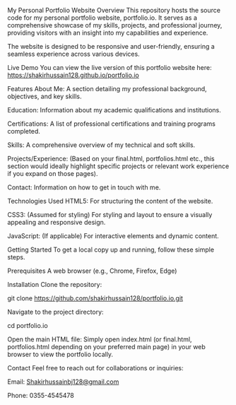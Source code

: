 My Personal Portfolio Website
Overview
This repository hosts the source code for my personal portfolio website, portfolio.io. It serves as a comprehensive showcase of my skills, projects, and professional journey, providing visitors with an insight into my capabilities and experience.

The website is designed to be responsive and user-friendly, ensuring a seamless experience across various devices.

Live Demo
You can view the live version of this portfolio website here:
https://shakirhussain128.github.io/portfolio.io

Features
About Me: A section detailing my professional background, objectives, and key skills.

Education: Information about my academic qualifications and institutions.

Certifications: A list of professional certifications and training programs completed.

Skills: A comprehensive overview of my technical and soft skills.

Projects/Experience: (Based on your final.html, portfolios.html etc., this section would ideally highlight specific projects or relevant work experience if you expand on those pages).

Contact: Information on how to get in touch with me.

Technologies Used
HTML5: For structuring the content of the website.

CSS3: (Assumed for styling) For styling and layout to ensure a visually appealing and responsive design.

JavaScript: (If applicable) For interactive elements and dynamic content.

Getting Started
To get a local copy up and running, follow these simple steps.

Prerequisites
A web browser (e.g., Chrome, Firefox, Edge)

Installation
Clone the repository:

git clone https://github.com/shakirhussain128/portfolio.io.git

Navigate to the project directory:

cd portfolio.io

Open the main HTML file:
Simply open index.html (or final.html, portfolios.html depending on your preferred main page) in your web browser to view the portfolio locally.

Contact
Feel free to reach out for collaborations or inquiries:

Email: Shakirhussainbj128@gmail.com

Phone: 0355-4545478


